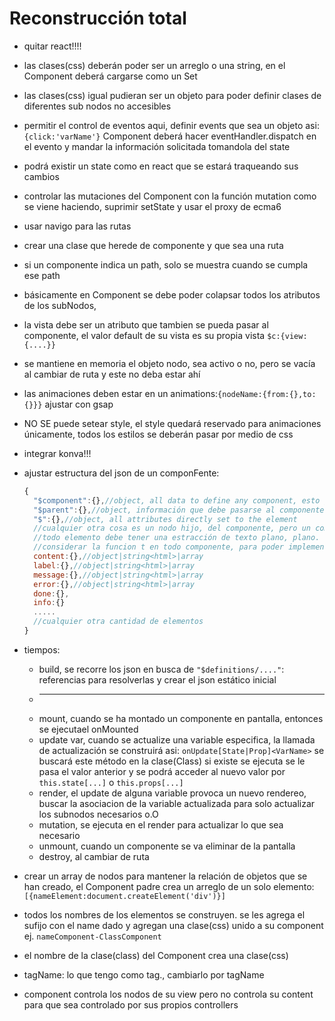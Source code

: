 # Reconstrucción total

* quitar react!!!!
* las clases(css) deberán poder ser un arreglo o una string, en el Component deberá cargarse como un Set
* las clases(css) igual pudieran ser un objeto para poder definir clases de diferentes sub nodos no accesibles
* permitir el control de eventos aqui, definir events que sea un objeto asi: `{click:'varName'}` Component deberá hacer eventHandler.dispatch en el evento y mandar la información solicitada tomandola del state
* podrá existir un state como en react que se estará traqueando sus cambios
* controlar las mutaciones del Component con la función mutation como se viene haciendo, suprimir setState y usar el proxy de ecma6
* usar navigo para las rutas
* crear una clase que herede de componente y que sea una ruta
* si un componente indica un path, solo se muestra cuando se cumpla ese path
* básicamente en Component se debe poder colapsar todos los atributos de los subNodos,
* la vista debe ser un atributo que tambien se pueda pasar al componente, el valor default de su vista es su propia vista `$c:{view:{....}}`
* se mantiene en memoria el objeto nodo, sea activo o no, pero se vacía al cambiar de ruta y este no deba estar ahí
* las animaciones deben estar en un animations:`{nodeName:{from:{},to:{}}}` ajustar con gsap
* NO SE puede setear style, el style quedará reservado para animaciones únicamente, todos los estilos se deberán pasar por medio de css
* integrar konva!!!
* ajustar estructura del json de un componFente:

  ```js
  {
    "$component":{},//object, all data to define any component, esto genera atributos en un componente a menos que sean sobre escritos en $
    "$parent":{},//object, información que debe pasarse al componente padre, por ejemplo colClass, datos para sobre escribir propiedades generales para los hijos, wrappers, etc.
    "$":{},//object, all attributes directly set to the element
    //cualquier otra cosa es un nodo hijo, del componente, pero un componente podrá definir algunos llaves y usarlas en alguna posicion especifica, la clase Component deberá construir sus propios hijos de forma que los componentes que hereden de Component puedan seleccionar dónde poner cada elemento
    //todo elemento debe tener una estracción de texto plano, plano.
    //considerar la funcion t en todo componente, para poder implementar traducción
    content:{},//object|string<html>|array
    label:{},//object|string<html>|array
    message:{},//object|string<html>|array
    error:{},//object|string<html>|array
    done:{},
    info:{}
    .....
    //cualquier otra cantidad de elementos
  }
  ```

* tiempos:
  * build, se recorre los json en busca de `"$definitions/...."`: referencias para resolverlas y crear el json estático inicial
  * --------
  * mount, cuando se ha montado un componente en pantalla, entonces se ejecutael onMounted
  * update var, cuando se actualize una variable especifica, la llamada de actualización se construirá asi: `onUpdate[State|Prop]<VarName>` se buscará este método en la clase(Class) si existe se ejecuta se le pasa el valor anterior y se podrá acceder al nuevo valor por `this.state[...]` o `this.props[...]`
  * render, el update de alguna variable provoca un nuevo rendereo, buscar la asociacion de la variable actualizada para solo actualizar los subnodos necesarios o.O
  * mutation, se ejecuta en el render para actualizar lo que sea necesario
  * unmount, cuando un componente se va eliminar de la pantalla
  * destroy, al cambiar de ruta
* crear un array de nodos para mantener la relación de objetos que se han creado, el Component padre crea un arreglo de un solo elemento:
  `[{nameElement:document.createElement('div')}]`
* todos los nombres de los elementos se construyen. se les agrega el sufijo con el name dado y agregan una clase(css) unido a su component ej. `nameComponent-ClassComponent`
* el nombre de la clase(class) del Component crea una clase(css)
* tagName: lo que tengo como tag., cambiarlo por tagName
* component controla los nodos de su view pero no controla su content para que sea controlado por sus propios controllers
